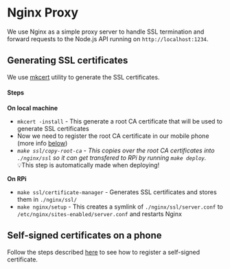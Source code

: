 # Nginx Proxy

We use Nginx as a simple proxy server to handle SSL termination and forward requests to the Node.js API running on `http://localhost:1234`.

## Generating SSL certificates
We use [mkcert](https://github.com/FiloSottile/mkcert) utility to generate the SSL certificates.

#### Steps

**On local machine**
- `mkcert -install` - This generate a root CA certificate that will be used to generate SSL certificates
- Now we need to register the root CA certificate in our mobile phone (more info [below](#self-signed-certificates-on-a-phone))
- *`make ssl/copy-root-ca` - This copies over the root CA certificates into `./nginx/ssl` so it can get transfered to RPi by running `make deploy`.* <br>
💡This step is automatically made when deploying!

**On RPi**
- `make ssl/certificate-manager` - Generates SSL certificates and stores them in `./nginx/ssl/`
- `make nginx/setup` - This creates a symlink of `./nginx/ssl/server.conf` to `/etc/nginx/sites-enabled/server.conf` and restarts Nginx

## Self-signed certificates on a phone

Follow the steps described [here](https://jozefcipa.com/blog/self-signed-ssl-certificates-on-ios) to see how to register a self-signed certificate.